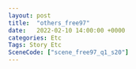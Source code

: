 ```yaml
---
layout: post
title:  "others_free97"
date:   2022-02-10 14:00:00 +0000
categories: Etc
Tags: Story Etc
SceneCode: ["scene_free97_q1_s20"]
---
```

